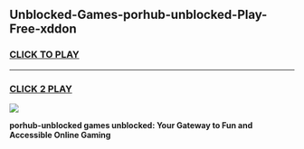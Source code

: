 
## Unblocked-Games-porhub-unblocked-Play-Free-xddon
<h3>
<a href="https://premium76.site?title=porhub-unblocked&ref=21A">CLICK TO PLAY</a></h3>
<hr>

<h3>
<a href="https://premium76.site?title=porhub-unblocked&ref=21A">CLICK 2 PLAY</a>
  
</h3>

<a href="https://premium76.site?title=porhub-unblocked&ref=21A"><img src="https://clearcache.store/games.png"></a>


**porhub-unblocked games unblocked: Your Gateway to Fun and Accessible Online Gaming**
